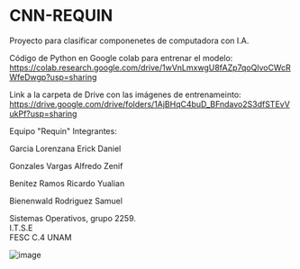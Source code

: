 # CNN-REQUIN
Proyecto para clasificar componenetes de computadora con I.A.

Código de Python en Google colab para entrenar el modelo: 
https://colab.research.google.com/drive/1wVnLmxwgU8fAZp7qoQlvoCWcRWfeDwgp?usp=sharing

Link a la carpeta de Drive con las imágenes de entrenameinto: 
https://drive.google.com/drive/folders/1AjBHqC4buD_BFndavo2S3dfSTEvVukPf?usp=sharing

Equipo "Requin"
Integrantes:

Garcia Lorenzana Erick Daniel

Gonzales Vargas Alfredo Zenif

Benitez Ramos Ricardo Yualian

Bienenwald Rodriguez Samuel

Sistemas Operativos, grupo 2259.     
I.T.S.E    
FESC C.4 UNAM

![image](https://github.com/JAVALAVALI/CNN-REQUIN/assets/77857414/aac663ff-2e31-4c66-846c-7ceb0092268c)
